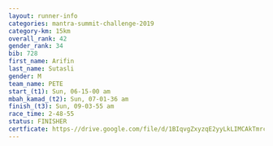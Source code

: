 ```yaml
---
layout: runner-info 
categories: mantra-summit-challenge-2019 
category-km: 15km 
overall_rank: 42
gender_rank: 34
bib: 728
first_name: Arifin
last_name: Sutasli
gender: M
team_name: PETE
start_(t1): Sun, 06-15-00 am
mbah_kamad_(t2): Sun, 07-01-36 am
finish_(t3): Sun, 09-03-55 am
race_time: 2-48-55
status: FINISHER
certficate: https-//drive.google.com/file/d/1BIqvgZxyzqE2yyLkLIMCAkTmrcbLvAmn/view?usp=sharing
---
```

